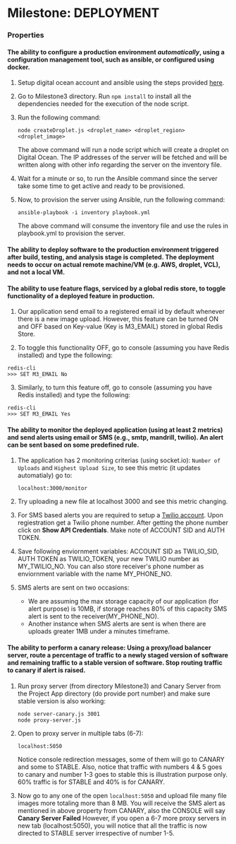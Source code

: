 # Milestone: DEPLOYMENT

### Properties

#### The ability to configure a production environment *automatically*, using a configuration management tool, such as ansible, or configured using docker.

1. Setup digital ocean account and ansible using the steps provided [here](https://github.com/kumar-utsav/HW/blob/master/HW1/README.md).

2. Go to Milestone3 directory. Run ``` npm install ``` to install all the dependencies needed for the execution of the node script. 

3. Run the following command:
   ```
   node createDroplet.js <droplet_name> <droplet_region> <droplet_image>
   ```  
   The above command will run a node script which will create a droplet on Digital Ocean. The IP addresses of the server will be fetched and will be written along with other info regarding the server on the inventory file.

4. Wait for a minute or so, to run the Ansible command since the server take some time to get active and ready to be provisioned.

5. Now, to provision the server using Ansible, run the following command:
   ```
   ansible-playbook -i inventory playbook.yml
   ```
   The above command will consume the inventory file and use the rules in playbook.yml to provision the server.

#### The ability to deploy software to the production environment triggered after build, testing, and analysis stage is completed. The deployment needs to occur on actual remote machine/VM (e.g. AWS, droplet, VCL), and not a local VM.

#### The ability to use feature flags, serviced by a global redis store, to toggle functionality of a deployed feature in production.
1. Our application send email to a registered email id by default whenever there is a new image upload. However, this feature can be turned ON and OFF based on Key-value (Key is M3_EMAIL) stored in global Redis Store.

2. To toggle this functionality OFF, go to console (assuming you have Redis installed) and type the following:
```
redis-cli
>>> SET M3_EMAIL No
```

3. Similarly, to turn this feature off, go to console (assuming you have Redis installed) and type the following:
```
redis-cli
>>> SET M3_EMAIL Yes
```

#### The ability to monitor the deployed application (using at least 2 metrics) and send alerts using email or SMS (e.g., smtp, mandrill, twilio). An alert can be sent based on some predefined rule.

1. The application has 2 monitoring criterias (using socket.io): ```Number of Uploads``` and ```Highest Upload Size```, to see this metric (it updates automatialy) go to:
   ```
   localhost:3000/monitor
   ```

2. Try uploading a new file at localhost 3000 and see this metric changing.

3. For SMS based alerts you are required to setup a [Twilio account](https://www.twilio.com/). Upon regiestration get a Twilio phone number. After getting the phone number click on **Show API Credentials**. Make note of ACCOUNT SID and AUTH TOKEN.

4. Save following enviornment variables: ACCOUNT SID as TWILIO_SID, AUTH TOKEN as TWILIO_TOKEN, your new TWILIO number as MY_TWILIO_NO. You can also store receiver's phone number as enviornment variable with the name MY_PHONE_NO.

5. SMS alerts are sent on two occasions:
	* We are assuming the max storage capacity of our application (for alert purpose) is 10MB, if storage reaches 80% of this capacity SMS alert is sent to the receiver(MY_PHONE_NO).
	* Another instance when SMS alerts are sent is when there are uploads greater 1MB under a minutes timeframe.  


#### The ability to perform a canary release: Using a proxy/load balancer server, route a percentage of traffic to a newly staged version of software and remaining traffic to a stable version of software. Stop routing traffic to canary if alert is raised.

1. Run proxy server (from directory Milestone3) and Canary Server from the Project App directory (do provide port number) and make sure stable version is also working:
   ```
   node server-canary.js 3001
   node proxy-server.js
   ```

2. Open to proxy server in multiple tabs (6-7):
   ```
   localhost:5050
   ```
   Notice console redirection messages, some of them will go to CANARY and some to STABLE. Also, notice that traffic with numbers 4 & 5 goes to canary and number 1-3 goes to stable this is illustration purpose only. 60% traffic is for STABLE and 40% is for CANARY.

3. Now go to any one of the open ```localhost:5050``` and upload file many file images more totaling more than 8 MB. You will receive the SMS alert as mentioned in above property from CANARY, also the CONSOLE will say **Canary Server Failed** However, if you open a 6-7 more proxy servers in new tab (localhost:5050), you will notice that all the traffic is now directed to STABLE server irrespective of number 1-5.




